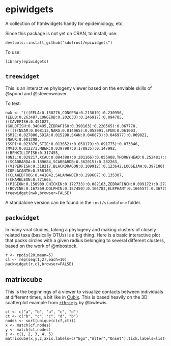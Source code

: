 # epiwidgets
A collection of htmlwidgets handy for epidemiology, etc.

Since this package is not yet on CRAN, to install, use:

```
devtools::install_github("sdwfrost/epiwidgets")
```

To use:

```
library(epiwidgets)
```

## ```treewidget```

This is an interactive phylogeny viewer based on the enviable skills of @spond and @stevenweaver.

To test:

```
nwk <- "(((EELA:0.150276,CONGERA:0.213019):0.230956,(EELB:0.263487,CONGERB:0.202633):0.246917):0.094785,((CAVEFISH:0.451027,(GOLDFISH:0.340495,ZEBRAFISH:0.390163):0.220565):0.067778,((((((NSAM:0.008113,NARG:0.014065):0.052991,SPUN:0.061003,(SMIC:0.027806,SDIA:0.015298,SXAN:0.046873):0.046977):0.009822,(NAUR:0.081298,(SSPI:0.023876,STIE:0.013652):0.058179):0.091775):0.073346,(MVIO:0.012271,MBER:0.039798):0.178835):0.147992,((BFNKILLIFISH:0.317455,(ONIL:0.029217,XCAU:0.084388):0.201166):0.055908,THORNYHEAD:0.252481):0.061905):0.157214,LAMPFISH:0.717196,((SCABBARDA:0.189684,SCABBARDB:0.362015):0.282263,((VIPERFISH:0.318217,BLACKDRAGON:0.109912):0.123642,LOOSEJAW:0.397100):0.287152):0.140663):0.206729):0.222485,(COELACANTH:0.558103,((CLAWEDFROG:0.441842,SALAMANDER:0.299607):0.135307,((CHAMELEON:0.771665,((PIGEON:0.150909,CHICKEN:0.172733):0.082163,ZEBRAFINCH:0.099172):0.272338):0.014055,((BOVINE:0.167569,DOLPHIN:0.157450):0.104783,ELEPHANT:0.166557):0.367205):0.050892):0.114731):0.295021)"
treewidget(nwk,browser=FALSE)
```

A standalone version can be found in the ```inst/standalone``` folder.

## ```packwidget```

In many viral studies, taking a phylogeny and making clusters of closely related taxa (basically OTUs) is a big thing. Here is a basic interactive plot that packs circles with a given radius belonging to several different clusters, based on the work of @mbostock.

```
r <- rpois(20,mean=5)
cl <- rep(seq(1,2),each=10)
packwidget(r,cl,browser=FALSE)
```

## matrixcube

This is the beginnings of a viewer to visualize contacts between individuals at different times, a bit like in [Cubix](http://www.aviz.fr/cubix). This is based heavily on the 3D scatterplot example from [```rthreejs```](https://github.com/bwlewis/rthreejs) by @bwlewis. 

```
cf <- c("a", "b", "a", "c", "d")
ct <- c("b", "c", "c", "d", "b")
nodes <- sort(unique(c(cf,ct)))
x <- match(cf,nodes)
y <- match(ct,nodes)
z <- c(1, 2, 3, 4, 5)
matrixcube(x,y,z,axis.labels=c("Ego","Alter","Onset"),tick.labels=list(nodes,nodes,sort(unique(z))))
```